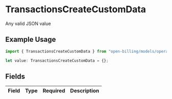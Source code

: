 # TransactionsCreateCustomData

Any valid JSON value

## Example Usage

```typescript
import { TransactionsCreateCustomData } from "open-billing/models/operations";

let value: TransactionsCreateCustomData = {};
```

## Fields

| Field       | Type        | Required    | Description |
| ----------- | ----------- | ----------- | ----------- |
